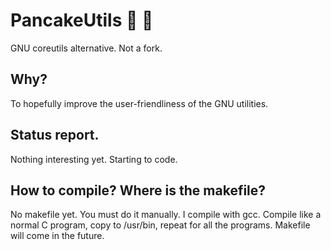 
# PancakeUtils 🥞 🧰 
GNU coreutils alternative. Not a fork.
## Why?
To hopefully improve the user-friendliness of the GNU utilities.
## Status report.
Nothing interesting yet. Starting to code.
## How to compile? Where is the makefile?
No makefile yet. You must do it manually.
I compile with gcc. Compile like a normal C program, copy to /usr/bin, repeat for all the programs.
Makefile will come in the future.
